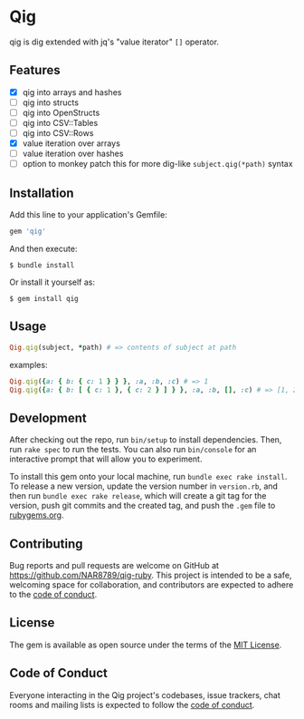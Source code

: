 # Qig

qig is dig extended with jq's "value iterator" `[]` operator.

## Features

- [x] qig into arrays and hashes
- [ ] qig into structs
- [ ] qig into OpenStructs
- [ ] qig into CSV::Tables
- [ ] qig into CSV::Rows
- [x] value iteration over arrays
- [ ] value iteration over hashes
- [ ] option to monkey patch this for more dig-like `subject.qig(*path)` syntax

## Installation

Add this line to your application's Gemfile:

```ruby
gem 'qig'
```

And then execute:

    $ bundle install

Or install it yourself as:

    $ gem install qig

## Usage

```ruby
Qig.qig(subject, *path) # => contents of subject at path
```

examples:
```ruby
Qig.qig({a: { b: { c: 1 } } }, :a, :b, :c) # => 1
Qig.qig({a: { b: [ { c: 1 }, { c: 2 } ] } }, :a, :b, [], :c) # => [1, 2]
```

## Development

After checking out the repo, run `bin/setup` to install dependencies. Then, run `rake spec` to run the tests. You can also run `bin/console` for an interactive prompt that will allow you to experiment.

To install this gem onto your local machine, run `bundle exec rake install`. To release a new version, update the version number in `version.rb`, and then run `bundle exec rake release`, which will create a git tag for the version, push git commits and the created tag, and push the `.gem` file to [rubygems.org](https://rubygems.org).

## Contributing

Bug reports and pull requests are welcome on GitHub at https://github.com/NAR8789/qig-ruby. This project is intended to be a safe, welcoming space for collaboration, and contributors are expected to adhere to the [code of conduct](https://github.com/NAR8789/qig-ruby/blob/main/CODE_OF_CONDUCT.md).

## License

The gem is available as open source under the terms of the [MIT License](https://opensource.org/licenses/MIT).

## Code of Conduct

Everyone interacting in the Qig project's codebases, issue trackers, chat rooms and mailing lists is expected to follow the [code of conduct](https://github.com/NAR8789/qig-ruby/blob/main/CODE_OF_CONDUCT.md).
